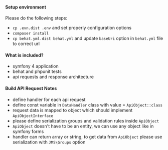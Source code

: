 #### Setup environment
Please do the following steps:
- `cp .evn.dist .env` and set properly configuration options
- `composer install`
- `cp behat.yml.dist behat.yml` and update `baseUri` option in `behat.yml` file to correct url

#### What is included?
- symfony 4 application
- behat and phpunit tests
- api requests and response architecture

#### Build API Request Notes

- define handler for each api request
- define const variable in `DataHandler` class with value = `ApiObject::class`
- request data is mapped to object which should implement `ApiObjectInterface`
- please define serialization groups and validation rules inside `ApiObject`
- `ApiObject` doesn't have to be an entity, we can use any object like in symfony forms
- handler can return array or string, to get data from `ApiObject` please use serialization with `JMS\Groups` option


